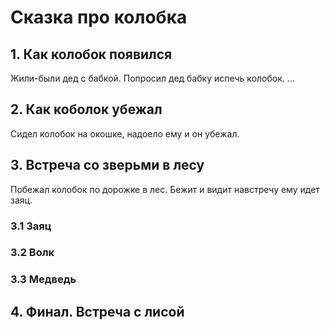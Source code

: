 # Сказка про колобка

## 1. Как колобок появился
Жили-были дед с бабкой. 
Попросил дед бабку испечь колобок.
...

## 2. Как коболок убежал
Сидел колобок на окошке, надоело ему и он убежал.

## 3. Встреча со зверьми в лесу
Побежал колобок по дорожке в лес. Бежит и видит навстречу ему идет заяц.

### 3.1 Заяц

### 3.2 Волк

### 3.3 Медведь
 
## 4. Финал. Встреча с лисой
